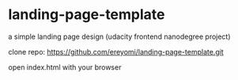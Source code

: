 # landing-page-template
a simple landing page design (udacity frontend nanodegree project)

clone repo: https://github.com/ereyomi/landing-page-template.git

open index.html with your browser

